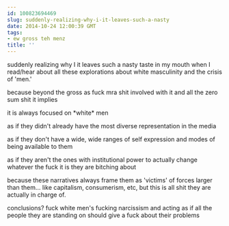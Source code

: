 ```yaml
---
id: 100823694469
slug: suddenly-realizing-why-i-it-leaves-such-a-nasty
date: 2014-10-24 12:00:39 GMT
tags:
- ew gross teh menz
title: ''
---
```

<p>suddenly realizing why I it leaves such a nasty taste in my mouth when I read/hear about all these explorations about white masculinity and the crisis of 'men.'</p>&#13;
<p>because beyond the gross as fuck mra shit involved with it and all the zero sum shit it implies</p>&#13;
<p>it is always focused on *white* men</p>&#13;
<p>as if they didn't already have the most diverse representation in the media</p>&#13;
<p>as if they don't have a wide, wide ranges of self expression and modes of being available to them</p>&#13;
<p>as if they aren't the ones with institutional power to actually change whatever the fuck it is they are bitching about</p>&#13;
<p>because these narratives always frame them as 'victims' of forces larger than them... like capitalism, consumerism, etc, but this is all shit they are actually in charge of. </p>&#13;
<p>conclusions? fuck white men's fucking narcissism and acting as if all the people they are standing on should give a fuck about their problems</p>